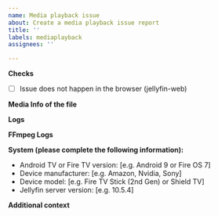 ```yaml
---
name: Media playback issue
about: Create a media playback issue report
title: ''
labels: mediaplayback
assignees: ''

---
```


**Checks**
- [ ] Issue does not happen in the browser (jellyfin-web)

**Media Info of the file**
<!-- Use the Media Info tool (set to text format, download here: https://mediaarea.net/en/MediaInfo) or copy the info from the web ui for the file with the playback issue. -->

**Logs**
<!-- Please paste any log messages from during the playback issue. -->

**FFmpeg Logs**
<!-- Please paste any FFmpeg logs if remuxing or transcoding appears to be part of the issue. -->

**System (please complete the following information):**
 - Android TV or Fire TV version: [e.g. Android 9 or Fire OS 7]
 - Device manufacturer: [e.g. Amazon, Nvidia, Sony]
 - Device model: [e.g. Fire TV Stick (2nd Gen) or Shield TV]
 - Jellyfin server version: [e.g. 10.5.4]

**Additional context**
<!-- Add any other context about the problem here. -->

